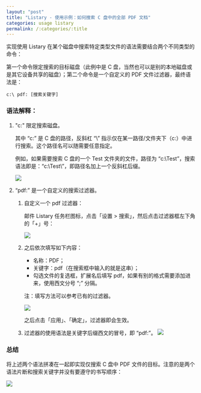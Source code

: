 ```yaml
---
layout: "post"
title: "Listary - 使用示例：如何搜索 C 盘中的全部 PDF 文档"
categories: usage listary
permalink: /:categories/:title
---
```


实现使用 Listary 在某个磁盘中搜索特定类型文件的语法需要结合两个不同类型的命令：

第一个命令限定搜索的目标磁盘（此例中是 C 盘，当然也可以是别的本地磁盘或是其它设备共享的磁盘）；第二个命令是一个自定义的 PDF 文件过滤器，最终语法是：

	c:\ pdf: [搜索关键字]

### 语法解释：

1. "c:\" 限定搜索磁盘。

	其中 “c:” 是 C 盘的路径，反斜杠 “\” 指示仅在某一路径/文件夹下（c:）中进行搜索。这个路径名可以随需要任意指定。

	例如，如果需要搜索 C 盘的一个 Test 文件夹的文件，路径为 “c:\Test”，搜索语法即是：“c:\Test\”，即路径名加上一个反斜杠后缀。

	![](https://i.imgur.com/N13xPS4.png)

2. “pdf:” 是一个自定义的搜索过滤器。

	1. 自定义一个 pdf 过滤器：

		邮件 Listary 任务栏图标，点击「设置 > 搜索」，然后点击过滤器框左下角的「+」号：

		![](https://i.imgur.com/fF6EflS.png)

	2. 之后依次填写如下内容：

		* 名称：PDF；
		* 关键字：pdf（在搜索框中输入的就是这串）；
		* 勾选文件的复选框，扩展名后填写 pdf，如果有别的格式需要添加进来，使用西文分号 “;” 分隔。

		注：填写方法可以参考已有的过滤器。

		![](https://i.imgur.com/T67seu7.png)

		之后点击「应用」、「确定」，过滤器即会生效。

	3. 过滤器的使用语法是关键字后缀西文的冒号，即 “pdf:”。
		![](https://i.imgur.com/yrzaAOF.jpg)

### 总结

将上述两个语法拼凑在一起即实现仅搜索 C 盘中 PDF 文件的目标。注意的是两个语法片断和搜索关键字并没有要遵守的书写顺序：

![](https://i.imgur.com/HeroYjC.png)
